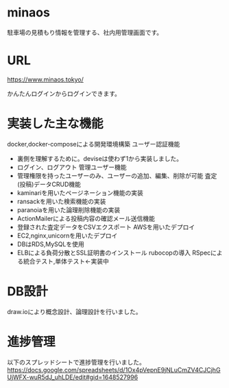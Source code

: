 # minaos

駐車場の見積もり情報を管理する、社内用管理画面です。

# URL
https://www.minaos.tokyo/

かんたんログインからログインできます。

# 実装した主な機能
docker,docker-composeによる開発環境構築
ユーザー認証機能
- 裏側を理解するために。deviseは使わず1から実装しました。
- ログイン、ログアウト
管理ユーザー機能
- 管理権限を持ったユーザーのみ、ユーザーの追加、編集、削除が可能
査定(投稿)データCRUD機能
- kaminariを用いたページネーション機能の実装
- ransackを用いた検索機能の実装
- paranoiaを用いた論理削除機能の実装
- ActionMailerによる投稿内容の確認メール送信機能
- 登録された査定データをCSVエクスポート
AWSを用いたデプロイ
- EC2,nginx,unicornを用いたデプロイ
- DBはRDS,MySQLを使用
- ELBによる負荷分散とSSL証明書のインストール
rubocopの導入
RSpecによる統合テスト,単体テスト←実装中

# DB設計
draw.ioにより概念設計、論理設計を行いました。

# 進捗管理
以下のスプレッドシートで進捗管理を行いました。
https://docs.google.com/spreadsheets/d/1Ox4pVepnE9jNLuCmZV4CJCjhGUjWFX-wuR5dJ_uhLDE/edit#gid=1648527996
